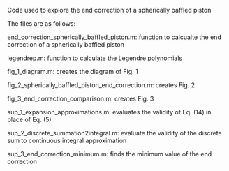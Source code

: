 Code used to explore the end correction of a spherically baffled piston


The files are as follows:

end_correction_spherically_baffled_piston.m: function to calcualte the end correction of a spherically baffled piston

legendrep.m: function to calculate the Legendre polynomials

fig_1_diagram.m: creates the diagram of Fig. 1

fig_2_spherically_baffled_piston_end_correction.m: creates Fig. 2

fig_3_end_correction_comparison.m: creates Fig. 3

sup_1_expansion_approximations.m: evaluates the validity of Eq. (14) in place of Eq. (5)

sup_2_discrete_summation2integral.m: evaluate the validity of the discrete sum to continuous integral approximation

sup_3_end_correction_minimum.m: finds the minimum value of the end correction

